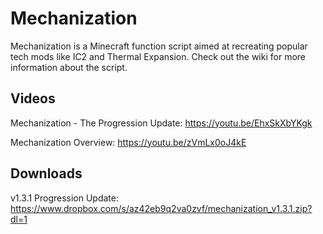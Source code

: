 # Mechanization
Mechanization is a Minecraft function script aimed at recreating popular tech mods like IC2 and Thermal Expansion. Check out the wiki for more information about the script.

## Videos
Mechanization - The Progression Update: https://youtu.be/EhxSkXbYKgk

Mechanization Overview: https://youtu.be/zVmLx0oJ4kE

## Downloads
v1.3.1 Progression Update: https://www.dropbox.com/s/az42eb9q2va0zvf/mechanization_v1.3.1.zip?dl=1
